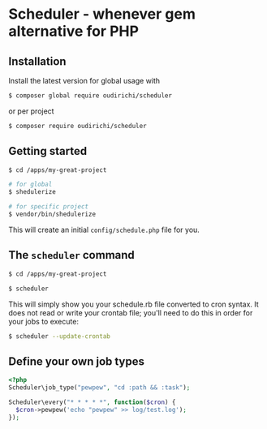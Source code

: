 # Scheduler - whenever gem alternative for PHP

## Installation

Install the latest version for global usage with
```bash
$ composer global require oudirichi/scheduler
```
or per project
```bash
$ composer require oudirichi/scheduler
```
## Getting started
```bash
$ cd /apps/my-great-project

# for global
$ shedulerize

# for specific project
$ vendor/bin/shedulerize
```

This will create an initial `config/schedule.php` file for you.

## The `scheduler` command

```bash
$ cd /apps/my-great-project

$ scheduler
```
This will simply show you your schedule.rb file converted to cron syntax. It does not read or write your crontab file; you'll need to do this in order for your jobs to execute:

```bash
$ scheduler --update-crontab
```

## Define your own job types
```php
<?php
Scheduler\job_type("pewpew", "cd :path && :task");

Scheduler\every("* * * * *", function($cron) {
  $cron->pewpew('echo "pewpew" >> log/test.log');
});

```
